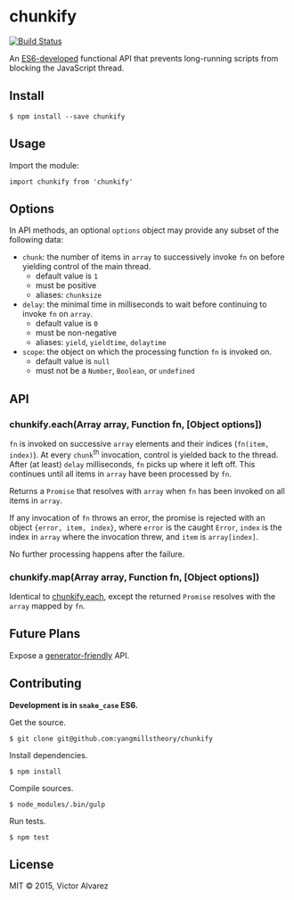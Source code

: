 # chunkify

[![Build Status](https://travis-ci.org/yangmillstheory/chunkify.svg?branch=master)](https://travis-ci.org/yangmillstheory/chunkify)

An [ES6-developed](http://babeljs.io/) functional API that prevents long-running scripts from blocking the JavaScript thread.

## Install

    $ npm install --save chunkify
    
## Usage

Import the module:

    import chunkify from 'chunkify'
    
## Options

In API methods, an optional `options` object may provide any subset of the following data:

* `chunk`: the number of items in `array` to successively invoke `fn` on before yielding control of the main thread. 
    * default value is `1`
    * must be positive
    * aliases: `chunksize`
* `delay`: the minimal time in milliseconds to wait before continuing to invoke `fn` on `array`. 
    * default value is `0`
    * must be non-negative
    * aliases: `yield`, `yieldtime`, `delaytime`
* `scope`: the object on which the processing function `fn` is invoked on.  
    * default value is `null`
    * must not be a `Number`, `Boolean`, or `undefined`

## API

### <a name='each'>chunkify.each(Array array, Function fn, [Object options])</a>

`fn` is invoked on successive `array` elements and their indices (`fn(item, index)`). At every `chunk`<sup>th</sup> invocation, control is yielded back to the thread. After (at least) `delay` milliseconds, `fn` picks up where it left off. This continues until all items in `array` have been processed by `fn`. 
   
Returns a `Promise` that resolves with `array` when `fn` has been invoked on all items in `array`.

If any invocation of `fn` throws an error, the promise is rejected with an object `{error, item, index}`, where `error` is the caught `Error`, `index` is the index in `array` where the invocation threw, and `item` is `array[index]`. 

No further processing happens after the failure.
 
### chunkify.map(Array array, Function fn, [Object options])
 
Identical to [chunkify.each](#each), except the returned `Promise` resolves with the `array` mapped by `fn`.

## Future Plans

Expose a [generator-friendly](https://developer.mozilla.org/en-US/docs/Web/JavaScript/Reference/Statements/function*) API.
 
## Contributing

**Development is in `snake_case` ES6.**

Get the source.

    $ git clone git@github.com:yangmillstheory/chunkify

Install dependencies.
    
    $ npm install
    
Compile sources.

    $ node_modules/.bin/gulp
    
Run tests.

    $ npm test

## License

MIT © 2015, Victor Alvarez